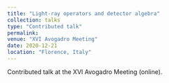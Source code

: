```yaml
---
title: "Light-ray operators and detector algebra"
collection: talks
type: "Contributed talk"
permalink: 
venue: "XVI Avogadro Meeting"
date: 2020-12-21
location: "Florence, Italy"
---
```

Contributed talk at the XVI Avogadro Meeting (online).

